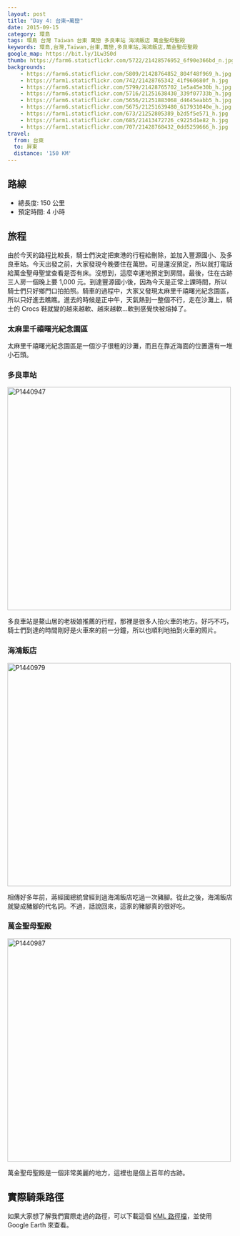 ```yaml
---
layout: post
title: "Day 4: 台東➟萬巒"
date: 2015-09-15
category: 環島
tags: 環島 台灣 Taiwan 台東 萬巒 多良車站 海鴻飯店 萬金聖母聖殿
keywords: 環島,台灣,Taiwan,台東,萬巒,多良車站,海鴻飯店,萬金聖母聖殿
google_map: https://bit.ly/1Lw3S0d
thumb: https://farm6.staticflickr.com/5722/21428576952_6f90e366bd_n.jpg
backgrounds:
    - https://farm6.staticflickr.com/5809/21428764852_804f48f969_h.jpg
    - https://farm1.staticflickr.com/742/21428765342_41f960680f_h.jpg
    - https://farm6.staticflickr.com/5799/21428765702_1e5a45e30b_h.jpg
    - https://farm6.staticflickr.com/5716/21251638430_339f07733b_h.jpg
    - https://farm6.staticflickr.com/5656/21251883068_d4645eabb5_h.jpg
    - https://farm6.staticflickr.com/5675/21251639480_617931040e_h.jpg
    - https://farm1.staticflickr.com/673/21252805389_b2d5f5e571_h.jpg
    - https://farm1.staticflickr.com/685/21413472726_c9225d1e82_h.jpg
    - https://farm1.staticflickr.com/707/21428768432_0dd5259666_h.jpg
travel:
  from: 台東
  to: 屏東
  distance: '150 KM'
---
```


## 路線

- 總長度: 150 公里
- 預定時間: 4 小時

## 旅程

由於今天的路程比較長，騎士們決定把東港的行程給刪除，並加入豐源國小、及多良車站。今天出發之前，大家發現今晚要住在萬巒。可是還沒預定，所以就打電話給萬金聖母聖堂查看是否有床。沒想到，這麼幸運地預定到房間。最後，住在古跡三人房一個晚上要 1,000 元。到達豐源國小後，因為今天是正常上課時間，所以騎士們只好鄉門口拍拍照。騎車的過程中，大家又發現太麻里千禧曙光紀念園區，所以只好進去瞧瞧。進去的時候是正中午，天氣熱到一整個不行，走在沙灘上，騎士的 Crocs 鞋就變的越來越軟、越來越軟...軟到感覺快被熔掉了。

### 太麻里千禧曙光紀念園區

太麻里千禧曙光紀念園區是一個沙子很粗的沙灘，而且在靠近海面的位置還有一堆小石頭。

### 多良車站

<a data-flickr-embed="true"  href="https://www.flickr.com/photos/106069910@N03/21428570672/in/dateposted-public/" title="P1440947"><img src="https://farm6.staticflickr.com/5726/21428570672_53e7cc230c.jpg" width="500" alt="P1440947"></a><script async src="//embedr.flickr.com/assets/client-code.js" charset="utf-8"></script>

多良車站是鰲山居的老板娘推薦的行程，那裡是很多人拍火車的地方。好巧不巧，騎士們到達的時間剛好是火車來的前一分鐘，所以也順利地拍到火車的照片。

### 海鴻飯店

<a data-flickr-embed="true"  href="https://www.flickr.com/photos/106069910@N03/21447986881/in/dateposted-public/" title="P1440979"><img src="https://farm1.staticflickr.com/642/21447986881_6377e35dc0.jpg" width="500" alt="P1440979"></a><script async src="//embedr.flickr.com/assets/client-code.js" charset="utf-8"></script>

相傳好多年前，蔣經國總統曾經到過海鴻飯店吃過一次豬腳。從此之後，海鴻飯店就變成豬腳的代名詞。不過，話說回來，這家的豬腳真的很好吃。

### 萬金聖母聖殿

<a data-flickr-embed="true"  href="https://www.flickr.com/photos/106069910@N03/20816803234/in/dateposted-public/" title="P1440987"><img src="https://farm1.staticflickr.com/631/20816803234_829d9d1ae7.jpg" width="500" alt="P1440987"></a><script async src="//embedr.flickr.com/assets/client-code.js" charset="utf-8"></script>

萬金聖母聖殿是一個非常美麗的地方，這裡也是個上百年的古跡。

## 實際騎乘路徑

如果大家想了解我們實際走過的路徑，可以下載這個 <a href="https://bit.ly/1Lept1w" alt="KML 路徑檔" target="_blank">KML 路徑檔</a>，並使用 Google Earth 來查看。

